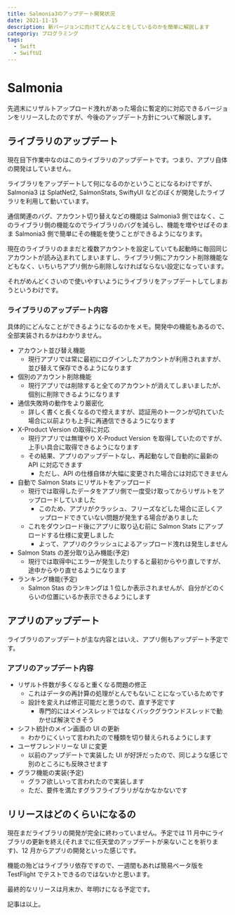 ```yaml
---
title: Salmonia3のアップデート開発状況
date: 2021-11-15
description: 新バージョンに向けてどんなことをしているのかを簡単に解説します
categoriy: プログラミング
tags:
  - Swift
  - SwiftUI
---
```


# Salmonia

先週末にリザルトアップロード洩れがあった場合に暫定的に対応できるバージョンをリリースしたのですが、今後のアップデート方針について解説します。

## ライブラリのアップデート

現在目下作業中なのはこのライブラリのアップデートです。つまり、アプリ自体の開発はしていません。

ライブラリをアップデートして何になるのかということになるわけですが、Salmonia3 は SplatNet2, SalmonStats, SwiftyUI などのぼくが開発したライブラリを利用して動いています。

通信関連のバグ、アカウント切り替えなどの機能は Salmonia3 側ではなく、このライブラリ側の機能なのでライブラリのバグを減らし、機能を増やせばそのまま Salmonia3 側で簡単にその機能を使うことができるようになります。

現在のライブラリのままだと複数アカウントを設定していても起動時に毎回同じアカウントが読み込まれてしまいますし、ライブラリ側にアカウント削除機能などもなく、いちいちアプリ側から削除しなければならない設定になっています。

それがめんどくさいので使いやすいようにライブラリをアップデートしてしまおうというわけです。

### ライブラリのアップデート内容

具体的にどんなことができるようになるのかをメモ。開発中の機能もあるので、全部実装されるかはわかりません。

- アカウント並び替え機能
  - 現行アプリでは常に最初にログインしたアカウントが利用されますが、並び替えて保存できるようになります
- 個別のアカウント削除機能
  - 現行アプリでは削除すると全てのアカウントが消えてしまいましたが、個別に削除できるようになります
- 通信失敗時の動作をより厳密化
  - 詳しく書くと長くなるので控えますが、認証用のトークンが切れていた場合に以前よりも上手に再通信できるようになります
- X-Product Version の取得に対応
  - 現行アプリでは無理やり X-Product Version を取得していたのですが、上手い具合に取得できるようになります
  - その結果、アプリのアップデートなし、再起動なしで自動的に最新の API に対応できます
    - ただし、API の仕様自体が大幅に変更された場合には対応できません
- 自動で Salmon Stats にリザルトをアップロード
  - 現行では取得したデータをアプリ側で一度受け取ってからリザルトをアップロードしていました
    - このため、アプリがクラッシュ、フリーズなどした場合に正しくアップロードできていない問題が発生する場合がありました
  - これをダウンロード後にアプリに取り込む前に Salmon Stats にアップロードする仕様に変更しました
    - よって、アプリのクラッシュによるアップロード洩れは発生しません
- Salmon Stats の差分取り込み機能(予定)
  - 現行では取得中にエラーが発生したりすると最初からやり直しですが、途中からやり直せるようになります
- ランキング機能(予定)
  - Salmon Stas のランキングは 1 位しか表示されませんが、自分がどのくらいの位置にいるか表示できるようにします

## アプリのアップデート

ライブラリのアップデートが主な内容とはいえ、アプリ側もアップデート予定です。

### アプリのアップデート内容

- リザルト件数が多くなると重くなる問題の修正
  - これはデータの再計算の処理がとんでもないことになっているためです
  - 設計を変えれば修正可能だと思うので、直す予定です
    - 専門的にはメインスレッドではなくバックグラウンドスレッドで動かせば解決できそう
- シフト統計のメイン画面の UI の更新
  - わかりにくいって言われたので種類を切り替えられるようにします
- ユーザフレンドリーな UI に変更
  - 以前のアップデートで実装した UI が好評だったので、同じような感じで別のところにも反映させます
- グラフ機能の実装(予定)
  - グラフ欲しいって言われたので実装します
  - ただ、要件を満たすグラフライブラリがなかなかないです

## リリースはどのくらいになるの

現在まだライブラリの開発が完全に終わっていません。予定では 11 月中にライブラリの更新を終え(それまでに任天堂のアップデートが来ないことを祈ります)、12 月からアプリの開発といった感じです。

機能の殆どはライブラリ依存ですので、一週間もあれば簡易ベータ版を TestFlight でテストできるのではないかと思います。

最終的なリリースは月末か、年明けになる予定です。

記事は以上。
